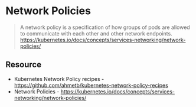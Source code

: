 # Network Policies

> A network policy is a specification of how groups of pods are allowed to communicate with each other and other network endpoints.
https://kubernetes.io/docs/concepts/services-networking/network-policies/

## Resource

* Kubernetes Network Policy recipes - https://github.com/ahmetb/kubernetes-network-policy-recipes
* Network Policies - https://kubernetes.io/docs/concepts/services-networking/network-policies/
